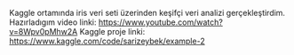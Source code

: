 Kaggle ortamında iris veri seti üzerinden keşifçi veri analizi gerçekleştirdim.
Hazırladıgım video linki:
https://www.youtube.com/watch?v=8Wpv0pMhw2A
Kaggle proje linki:
https://www.kaggle.com/code/sarizeybek/example-2
